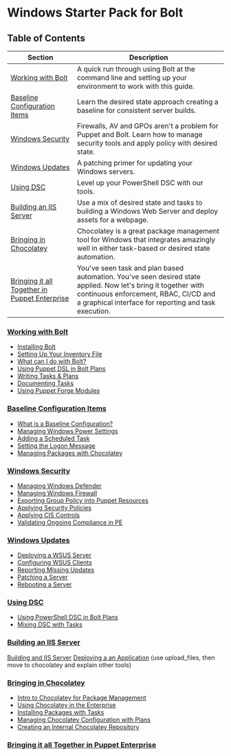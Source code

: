 # Windows Starter Pack for Bolt

## Table of Contents

| Section | Description |
|---------|-------------|
| [Working with Bolt](#working-with-bolt) | A quick run through using Bolt at the command line and setting up your environment to work with this guide.
| [Baseline Configuration Items](#baseline) | Learn the desired state approach creating a baseline for consistent server builds.
| [Windows Security](#security) | Firewalls, AV and GPOs aren't a problem for Puppet and Bolt. Learn how to manage security tools and apply policy with desired state.
| [Windows Updates](#windows-updates) | A patching primer for updating your Windows servers. 
| [Using DSC](#dsc) | Level up your PowerShell DSC with our tools.
| [Building an IIS Server](#building-an-iis-server) | Use a mix of desired state and tasks to building a Windows Web Server and deploy assets for a webpage.
| [Bringing in Chocolatey](#bringing-in-chocolatey) | Chocolatey is a great package management tool for Windows that integrates amazingly well in either task-based or desired state automation.
| [Bringing it all Together in Puppet Enterprise](#puppet-enterprise) | You've seen task and plan based automation. You've seen desired state applied. Now let's bring it together with continuous enforcement, RBAC, CI/CD and a graphical interface for reporting and task execution.

### [Working with Bolt](#working-with-bolt)
- [Installing Bolt](working-with-bolt/installing.md) 
- [Setting Up Your Inventory File](working-with-bolt/setup-inventory-file.md)
- [What can I do with Bolt?](working-with-bolt/what-can-i-do.md)
- [Using Puppet DSL in Bolt Plans](working-with-bolt/using-puppet-modules-and-code-in-bolt-plans.md)
- [Writing Tasks & Plans](working-with-bolt/writing-tasks-and-plans.md)
- [Documenting Tasks](working-with-bolt/documenting-tasks)
- [Using Puppet Forge Modules](working-with-bolt/using-the-forge.md)

### [Baseline Configuration Items](#baseline)
- [What is a Baseline Configuration?](baseline/what-is-a-baseline.md)
- [Managing Windows Power Settings](baseline/power-settings.md)
- [Adding a Scheduled Task](baseline/scheduled-task.md)
- [Setting the Logon Message](baseline/logon-message.md)
- [Managing Packages with Chocolatey](baseline/managing-packages.md)

### [Windows Security](#security)
- [Managing Windows Defender](baseline/windows-defender.md)
- [Managing Windows Firewall](security/managing-windows-firewall.md)
- [Exporting Group Policy into Puppet Resources](security/exporting-gpo.md)
- [Applying Security Policies](security/applying-security-policies.md)
- [Applying CIS Controls](security/applying-cis-controls.md)
- [Validating Ongoing Compliance in PE](security/cis-compliance.md)

### [Windows Updates](#windows-updates)

- [Deploying a WSUS Server](windows-updates/building-a-wsus-server.md)
- [Configuring WSUS Clients](windows-updates/configuring-wsus-clients)
- [Reporting Missing Updates](windows-updates/reporting-missing-updates.md)
- [Patching a Server](windows-updates/patching-a-server.md)
- [Rebooting a Server](windows-updates/rebooting-a-server.md)

### [Using DSC](#dsc)

- [Using PowerShell DSC in Bolt Plans](dsc/using-dsc-in-bolt-plans.md)
- [Mixing DSC with Tasks](dsc/mixing-dsc-with-tasks.md)


### [Building an IIS Server](#building-an-iis-server)

[Building and IIS Server](iis/building-an-iis-server.md)
[Deploying a an Application](iis/deploying-an-application.md)
  (use upload_files, then move to chocolatey and explain other tools)

### [Bringing in Chocolatey](#bringing-in-chocolatey)

  - [Intro to Chocolatey for Package Management](chocolatey/intro-to-chocolatey-for-package-management.md)
  - [Using Chocolatey in the Enterprise](chocolatey/using-chocolatey-in-the-enterprise.md)
  - [Installing Packages with Tasks](chocolatey/installing-packages.md)
  - [Managing Chocolatey Configuration with Plans](chocolatey/managing-chocolatey-configuration-with-plans)
  - [Creating an Internal Chocolatey Repository](chocolatey/creating-an-internal-repository)

### [Bringing it all Together in Puppet Enterprise](#puppet-enterprise)




